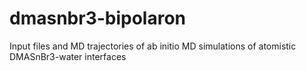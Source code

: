# dmasnbr3-bipolaron
Input files and MD trajectories of ab initio MD simulations of atomistic DMASnBr3-water interfaces
